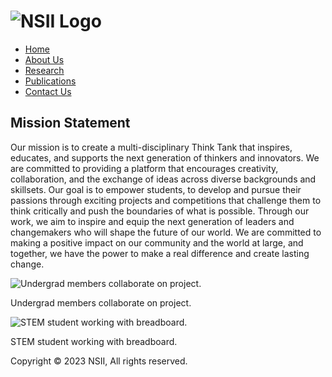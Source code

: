 # ![NSII Logo](images/nsii-long-trial-gold-cpu.png)

- [Home](README.md)
- [About Us](AboutUs.md)
- [Research](Research.md)
- [Publications](Publications.md)
- [Contact Us](ContactUs.md)

## Mission Statement

Our mission is to create a multi-disciplinary Think Tank that inspires,
educates, and supports the next generation of thinkers and innovators.
We are committed to providing a platform that encourages creativity,
collaboration, and the exchange of ideas across diverse backgrounds and
skillsets. Our goal is to empower students, to develop and pursue their
passions through exciting projects and competitions that challenge them
to think critically and push the boundaries of what is possible. Through
our work, we aim to inspire and equip the next generation of leaders and
changemakers who will shape the future of our world. We are committed to
making a positive impact on our community and the world at large, and
together, we have the power to make a real difference and create lasting
change.

![Undergrad members collaborate on project.](home-photo1.jpg)

Undergrad members collaborate on project.

![STEM student working with breadboard.](home-photo2.jpg)

STEM student working with breadboard.

Copyright © 2023 NSII, All rights reserved.
